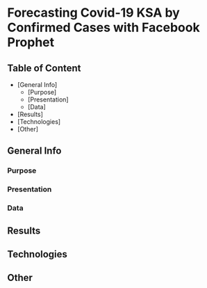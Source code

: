 # Forecasting Covid-19 KSA by Confirmed Cases with Facebook Prophet

 ## Table of Content
- [General Info]
  - [Purpose]
  - [Presentation]
  - [Data]
- [Results]
- [Technologies]
- [Other] 

## General Info

### Purpose
### Presentation
### Data

## Results
## Technologies
## Other

